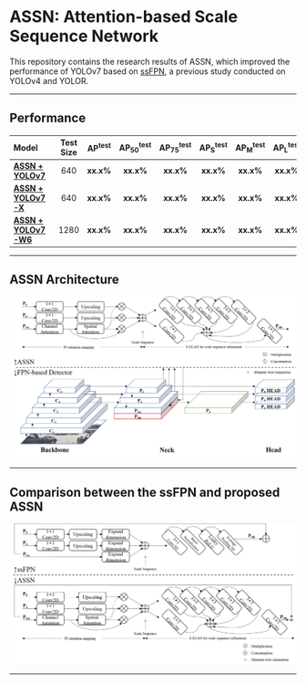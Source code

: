 # ASSN: Attention-based Scale Sequence Network

This repository contains the research results of ASSN, which improved the performance of YOLOv7 based on [ssFPN](https://github.com/smu-ivpl/ssFPN), a previous study conducted on YOLOv4 and YOLOR.

----------------------------
## Performance
| Model | Test Size | AP<sup>test</sup> | AP<sub>50</sub><sup>test</sup> | AP<sub>75</sub><sup>test</sup> | AP<sub>S</sub><sup>test</sup> | AP<sub>M</sub><sup>test</sup> | AP<sub>L</sub><sup>test</sup> |
| :-- | :-: | :-: | :-: | :-: | :-: | :-: | :-: |
| [**ASSN + YOLOv7**](https://drive.google.com/file/d/1oWQaeN-RIJINg4onkJafDyoPVq9UohcG/view?usp=drive_link) | 640 | **xx.x%** | **xx.x%** | **xx.x%** | **xx.x%** | **xx.x%** | **xx.x%** |
| [**ASSN + YOLOv7-X**](https://drive.google.com/file/d/1KzQpplxyk3vRcP_K1CNOc0LNaVcazBfD/view?usp=drive_link) | 640 | **xx.x%** | **xx.x%** | **xx.x%** | **xx.x%** | **xx.x%** | **xx.x%** |
| [**ASSN + YOLOv7-W6**](https://drive.google.com/file/d/1a0i74WuVH5ZM9AHLDLhwq6zFUNX89RHG/view?usp=drive_link) | 1280 | **xx.x%** | **xx.x%** | **xx.x%** | **xx.x%** | **xx.x%** | **xx.x%** |

----------------------------
## ASSN Architecture
![architecture](figure/architecture.png)

----------------------------
## Comparison between the ssFPN and proposed ASSN
![comparison](figure/comparison.png)
***
